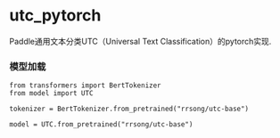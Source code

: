 # utc_pytorch
Paddle通用文本分类UTC（Universal Text Classification）的pytorch实现.
### 模型加载
```
from transformers import BertTokenizer
from model import UTC

tokenizer = BertTokenizer.from_pretrained("rrsong/utc-base")

model = UTC.from_pretrained("rrsong/utc-base")
```

